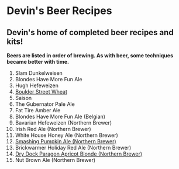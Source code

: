 # Devin's Beer Recipes

## Devin's home of completed beer recipes and kits!

**Beers are listed in order of brewing. As with beer, some techniques became better with time.**

1. Slam Dunkelweisen
2. Blondes Have More Fun Ale
3. Hugh Hefeweizen
4. [Boulder Street Wheat](https://github.com/devinreams/beer/blob/master/Boulder-Streat-Wheat.md)
5. Saison
6. The Gubernator Pale Ale
7. Fat Tire Amber Ale
8. Blondes Have More Fun Ale (Belgian)
9. Bavarian Hefeweizen (Northern Brewer)
10. Irish Red Ale (Northern Brewer)
11. White House Honey Ale (Northern Brewer)
12. [Smashing Pumpkin Ale (Northern Brewer)](https://github.com/devinreams/beer/blob/master/Smashing-Pumpkin-Ale_Norther-Brewer.md)
13. Brickwarmer Holiday Red Ale (Northern Brewer)
14. [Dry Dock Paragon Apricot Blonde (Northern Brewer)](https://github.com/devinreams/beer/blob/master/Paragon-Apricot-Blonde.md)
15. Nut Brown Ale (Northern Brewer)

